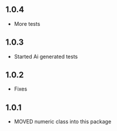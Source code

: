 ## 1.0.4

* More tests

## 1.0.3

* Started Ai generated tests

## 1.0.2

* Fixes

## 1.0.1

* MOVED numeric class into this package
